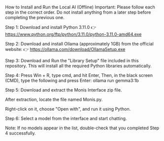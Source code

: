 How to Install and Run the Local AI (Offline)
Important: Please follow each step in the correct order. Do not install anything from a later step before completing the previous one.

Step 1: Download and install Python 3.11.0
👉 https://www.python.org/ftp/python/3.11.0/python-3.11.0-amd64.exe

Step 2: Download and install Ollama (approximately 1GB) from the official website:
👉 https://ollama.com/download/OllamaSetup.exe

Step 3: Download and Run the "Library Setup" file included in this repository. This will install all the required Python libraries automatically.

Step 4: Press Win + R, type cmd, and hit Enter,
Then, in the black screen (CMD), type the following and press Enter:
ollama run gemma3:1b

Step 5: Download and extract the Monis Interface zip file.

After extraction, locate the file named Monis.py.

Right-click on it, choose "Open with", and run it using Python.

Step 6: Select a model from the interface and start chatting.

Note:
If no models appear in the list, double-check that you completed Step 4 successfully.

